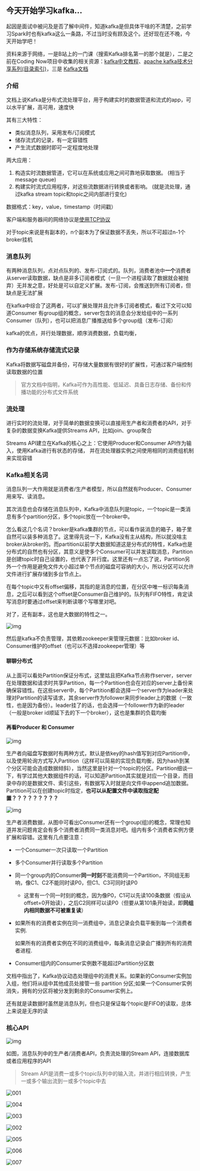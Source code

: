 ## 今天开始学习kafka...

起因是面试中被问及是否了解中间件，知道kafka是但具体干啥的不清楚，之前学习Spark时也有kafka这么一条路，不过当时没有顾及这个。还好现在还不晚，今天开始学吧！

资料来源于网络，一是B站上的一门课（搜索Kafka排名第一的那个就是），二是之前在Coding Now项目中收集的相关资源：[kafka中文教程](<http://orchome.com/kafka/index>)、[apache kafka技术分享系列(目录索引)](https://blog.csdn.net/lizhitao/article/details/39499283)，三是 [Kafka文档](http://kafka.apachecn.org)

### 介绍

文档上说Kafka是分布式流处理平台，用于构建实时的数据管道和流式的app，可以水平扩展，高可用，速度快

其有三大特性：

- 类似消息队列，采用发布/订阅模式
- 储存流式的记录，有一定容错性
- 产生流式数据时即可一定程度地处理

两大应用：

1. 构造实时流数据管道，它可以在系统或应用之间可靠地获取数据。 (相当于message queue)
2. 构建实时流式应用程序，对这些流数据进行转换或者影响。 (就是流处理，通过kafka stream topic和topic之间内部进行变化)

数据格式：key，value，timestamp（时间戳）



客户端和服务器间的网络协议是[使用TCP协议](https://kafka.apache.org/protocol.html#protocol_network) 



对于topic来说是有副本的，n个副本为了保证数据不丢失，所以不可超过n-1个broker挂机

### 消息队列

有两种消息队列，点对点队列的、发布-订阅式的。队列，消费者池中**一个**消费者从server读取数据，缺点是非多订阅者模式（一旦一个进程读取了数据就会被抛弃）无并发之意，好处是可以自定义扩展。发布-订阅，会推送到所有订阅者，但缺点是无法扩展



在kafka中综合了这两者，可以扩展处理并且允许多订阅者模式，看过下文可以知道Consumer 有group组的概念，server包含的消息会分发给组中的一系列Consumer（队列），也可以把消息广播推送给多个group组（发布-订阅）



kafka的优点，并行处理数据，顺序消费数据，负载均衡，

### 作为存储系统存储流式记录

Kafka将数据写磁盘并备份，可存储大量数据有很好的扩展性，可通过客户端控制读取数据的位置

> 官方文档中指明，Kafka可作为高性能、低延迟、具备日志存储、备份和传播功能的分布式文件系统



### 流处理

进行实时的流处理，对于简单的数据变换可以直接用生产者和消费者的API，对于复杂的数据变换Kafka提供Streams API，比如join、group聚合

Streams API建立在Kafka的核心之上：它使用Producer和Consumer API作为输入，使用Kafka进行有状态的存储， 并在流处理器实例之间使用相同的消费组机制来实现容错

### Kafka相关名词

消息队列一大作用就是消费者/生产者模型，所以自然就有Producer、Consumer用来写、读消息。

其次消息也会存储在消息队列中，Kafka中消息队列是topic，一个topic是一类消息有多个partition分区，多个topic放在一个broker中。

怎么看这几个名词？broker是kafka集群的节点，可以看作装消息的箱子，箱子里自然可以装多种消息了。这里得先说一下，Kafka没有主从结构，所以就没啥主broker从broker的。而partition以前学大数据知道这是分布式的特性，Kafka也是分布式的自然也有分区，其意义是使多个Consumer可以并发读取消息，Partition是创建topic时自己设置的，也代表了并行度。这里还有一点忘了说，Partition另外一个作用是避免文件大小超过单个节点的磁盘可容纳的大小，所以分区可以允许文件进行扩展存储到多台节点上。

在每个topic中又有offset偏移，其指的是消息的位置，在分区中唯一标识每条消息，之后可以看到这个offset是Consumer自己维护的。队列有FIFO特性，肯定读写消息时要通过offset来判断读哪个写哪里对吧。

对了，还有副本，这也是大数据的特性之一。

![img](assets/log_consumer.png)



然后是kafka不负责管理，其依赖zookeeper来管理元数据：比如broker id、Consumer维护的offset（也可以不选择zookeeper管理）等



#### 聊聊分布式

从上面可以看处Partition保证分布式，这里姑且把Kafka节点称作server，server在处理数据和请求时共享Partition，每一个Partition也会在对应的server上备份来确保容错性。在这些server中，每个Partition都会选择一个server作为leader来处理对Partition的读写请求，其余server作为follower来同步leader上的数据（一致性，也是因为备份）。leader挂了的话，也会选择一个follower作为新的leader（一般是broker id顺延下去的下一个broker），这也是集群的负载均衡

#### 再看Producer 和 Consumer
![img](assets/log_anatomy.png)

生产者向磁盘写数据时有两种方式，默认是依key的hash值写到对应Partition中，以及使用轮询方式写入Partition（这样可以简易的实现负载均衡，因为hash到某个分区可能会造成数据倾斜），当然这里是针对一个topic的分区。Partition细谈一下，有学过其他大数据组件的话，可以知道Partition其实就是对应一个目录，而目录中存的是数据文件、索引这些，有数据写入时就是向文件中append追加数据。Partition可以在创建topic时指定，**也可以从配置文件中读取指定配置？？？？？？？？？**



![img](assets/consumer-groups.png)

生产者消费数据，从图中可看出Consumer还有一个group(组)的概念，常理也知道并发问题肯定会有多个消费者消费同一类消息对吧。组内有多个消费者实例方便扩展和容错。这里有几点要注意：

- 一个Consumer一次只读取一个Partition

- 多个Consumer并行读取多个Partition

- 同一个group内的Consumer**同一时刻**不能消费同一个Partition，不同组无影响，像C1、C2不能同时读P0，但C1、C3可同时读P0

  - 这里有一个同一时刻的概念，因为像P0，C1可以先读100条数据（假设从offset=0开始读），之后C2同样可以读P0（但要从第101条开始读，即**同组内相同数据不可被重复读**）

- 如果所有的消费者实例在同一消费组中，消息记录会负载平衡到每一个消费者实例.

  如果所有的消费者实例在不同的消费组中，每条消息记录会广播到所有的消费者进程.

- Consumer组内的Consumer实例数不能超过Partition分区数

文档中指出了，Kafka协议动态处理组中的消费关系。如果新的Consumer实例加入组，他们将从组中其他成员处接管一些 partition 分区;如果一个Consumer实例消失，拥有的分区将被分发到剩余的Consumer实例上。

还有就是读数据时虽然是消息队列，但也只是保证每个topic是FIFO的读取，总体上来说是无序的读

### 核心API

![img](assets/kafka-apis.png)

如图，消息队列中的生产者/消费者API，负责流处理的Stream API，连接数据库或者应用程序的API

> Stream API是消费一或多个topic队列中的输入流，并进行相应转换，产生一或多个输出流到一或多个topic中去



![001](assets/001.png)

![004](assets/004.png)

![003](assets/003.png)

![002](assets/002.png)

![005](assets/005.png)

![006](assets/006.png)

![007](assets/007.png)